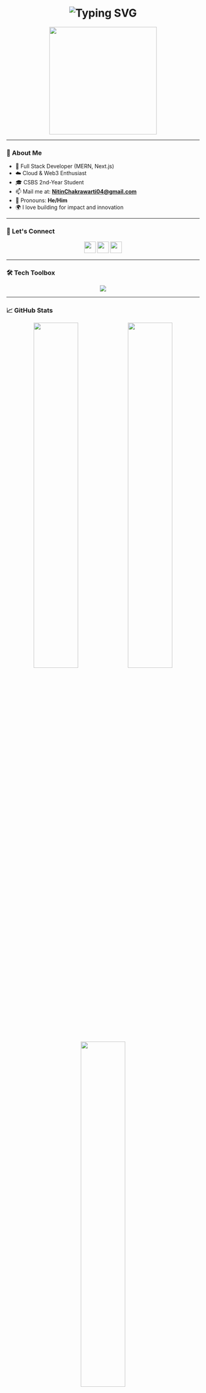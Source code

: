 <h1 align="center">
  <img src="https://readme-typing-svg.herokuapp.com?font=Fira+Code&size=28&pause=1000&center=true&vCenter=true&width=600&lines=Hey+%F0%9F%91%8B%2C+I'm+Nitin+Chakrawarti;Full+Stack+Developer+%7C+Web3+%7C+Cloud+%7C+Next.js;Passionate+about+Learning+and+Building" alt="Typing SVG" />
</h1>

<p align="center">
  <img src="https://media.giphy.com/media/qgQUggAC3Pfv687qPC/giphy.gif" width="280" />
</p>

---

### 🚀 About Me

- 🔭 Full Stack Developer (MERN, Next.js)
- ☁️ Cloud & Web3 Enthusiast
- 🎓 CSBS 2nd-Year Student
- 📫 Mail me at: **NitinChakrawarti04@gmail.com**
- 💬 Pronouns: **He/Him**
- 🌍 I love building for impact and innovation

---

### 🔗 Let's Connect

<p align="center">
  <a href="https://linkedin.com/in/nitinchakrawarti"><img src="https://skillicons.dev/icons?i=linkedin" height="30" /></a>
  <a href="https://discord.gg/cubrish_"><img src="https://skillicons.dev/icons?i=discord" height="30" /></a>
  <a href="mailto:NitinChakrawarti04@gmail.com"><img src="https://skillicons.dev/icons?i=gmail" height="30" /></a>
</p>

---

### 🛠️ Tech Toolbox

<p align="center">
  <img src="https://skillicons.dev/icons?i=js,kotlin,react,nextjs,tailwind,html,css,nodejs,express,mongodb,git,github,figma,aws,vite" />
</p>

---

### 📈 GitHub Stats

<p align="center">
  <img src="https://github-readme-stats.vercel.app/api?username=nitinchakrawarti&show_icons=true&theme=radical&hide_border=true" width="48%" />
  <img src="https://streak-stats.demolab.com?user=nitinchakrawarti&theme=radical&hide_border=true" width="48%" />
  <img src="https://github-readme-stats.vercel.app/api/top-langs/?username=nitinchakrawarti&layout=compact&theme=radical&hide_border=true" width="48%" />
</p>

---

### 🔥 Contributions Highlight

<p align="center">
  <img src="https://github-contributor-stats.vercel.app/api?username=nitinchakrawarti&limit=5&theme=tokyonight&combine_all_yearly_contributions=true" />
</p>

---

### 💡 Quote of the Day
<p align="center">
  <img src="https://quotes-github-readme.vercel.app/api?type=horizontal&theme=tokyonight" />
</p>

---

<p align="center">
  <img src="https://visitcount.itsvg.in/api?id=nitinchakrawarti&icon=5&color=6" />
</p>
